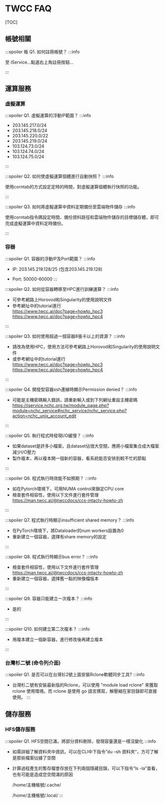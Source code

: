 # TWCC FAQ

[TOC]

## 帳號相關

:::spoiler 帳 Q1. 如何註冊帳號？
:::info


至 iService...點選右上角註冊按鈕...


:::




## 運算服務

### 虛擬運算 

:::spoiler Q1. 虛擬運算的浮動IP範圍？
:::info

- 203.145.217.0/24
- 203.145.218.0/24
- 203.145.220.0/22
- 203.145.219.0/24
- 103.124.73.0/24
- 103.124.74.0/24
- 103.124.75.0/24

:::

:::spoiler Q2. 如何使虛擬運算個體進行自動快照？
:::info

使用corntab的方式設定定時的時間，對虛擬運算個體執行快照的功能。

:::

:::spoiler Q3. 如何將虛擬運算中資料定期備份至雲端物件儲存
:::info

使用corntab指令碼設定時間、備份資料路徑和雲端物件儲存的目標儲存體，即可完成虛擬運算中資料定時備份。

:::
### 容器

:::spoiler Q1. 容器的浮動IP及Port範圍？
:::info

* IP:
203.145.219.128/25 (包含203.145.219.128)

* Port:
50000-60000
:::

:::spoiler Q2. 如何從容器轉移至HPC進行訓練運算？
:::info

* 可參考網路上Horovod和Singularity的使用說明文件
* 參考網址中的tutorial進行  
https://www.twcc.ai/doc?page=howto_hpc3  
https://www.twcc.ai/doc?page=howto_hpc4

:::

:::spoiler Q3. 如何使用超過一個容器8張卡以上的資源？
:::info

* 請改為使用HPC，使用方法可參考網路上Horovod和Singularity的使用說明文件
* 或參考網址中的tutorial進行  
https://www.twcc.ai/doc?page=howto_hpc3  
https://www.twcc.ai/doc?page=howto_hpc4

:::

:::spoiler Q4. 開發型容器ssh連線時顯示Permission denied？
:::info

* 可能是主機密碼輸入錯誤，請重新輸入或到下列網址重設主機密碼  
https://iservice.nchc.org.tw/module_page.php?module=nchc_service#nchc_service/nchc_service.php?action=nchc_unix_account_edit

:::

:::spoiler Q5. 執行程式時發現I/O緩慢？
:::info

* 如果dataset是許多小檔案，且dataset佔很大空間，應將小檔案集合成大檔案減少I/O壓力
* 製作複本，再以複本開一個新的容器，看系統能否安排到較不忙的節點

:::

:::spoiler Q6. 程式執行時效能不如預期？
:::info

* 如在Pytorch環境下，可用NUMA control來鎖定CPU core
* 檢查套件相容性，使用以下文件進行套件管理  
https://man.twcc.ai/@twccdocs/ccs-intactv-howto-zh

:::

:::spoiler Q7. 程式執行時顯示insufficient shared memory？
:::info

* 在PyTorch環境下，將Dataloader的num workers設置為0
* 重新建立一個容器，選擇有share memory的設定

:::

:::spoiler Q8. 程式執行時顯示bus error？
:::info

* 檢查套件相容性，使用以下文件進行套件管理  
https://man.twcc.ai/@twccdocs/ccs-intactv-howto-zh
* 重新建立一個容器，選擇舊一點的映像檔版本

:::

:::spoiler Q9. 容器只能建立一次複本？
:::info

* 是的

:::

:::spoiler Q10. 如何建立第二次複本？
:::info

* 用複本建立一個新容器，進行修改後再建立複本

:::

### 台灣杉二號 (命令列介面)
:::spoiler Q1. 是否可以在台灣衫2號上面安裝Rclone軟體同步工具?
:::info
* 台灣杉二號有安裝最新版的Rclone，可以使用  "module  load  rclone" 來獲取  rclone  使用環境。而  rclone  是使用  go  語言撰寫，解壓縮在家目錄即可直接使用。
:::


## 儲存服務
### HFS儲存服務
:::spoiler Q1. HFS空間已滿，將部分資料刪除，發現容量還是一樣沒變化
:::info

* 如需詳細了解資料夾中資訊，可以在CLI中下指令”du –sh 資料夾”，方可了解是那些檔案佔據了空間

* 計算過程產生的暫存檔會存放在下列兩個隱藏目錄，可以下指令”ls -la”查看，也有可能是造成您空間滿的原因

    /home/主機帳號/.cache/
    
    /home/主機帳號/.local/
:::